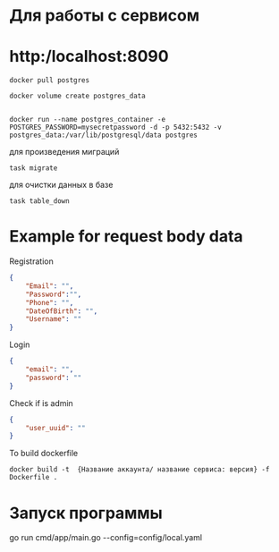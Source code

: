 <h1>Для работы с сервисом </h1>


<h1>http:/localhost:8090</h1>

```shell
docker pull postgres
```

```shell
docker volume create postgres_data
```

```shell

docker run --name postgres_container -e POSTGRES_PASSWORD=mysecretpassword -d -p 5432:5432 -v postgres_data:/var/lib/postgresql/data postgres
```

<p> для произведения миграций </p>

```shell
task migrate 
```
<p> для очистки данных в базе  </p>

```shell
task table_down
```

<h1>
Example for request body data
</h1>

<p>Registration</p>

```json
{
    "Email": "",
    "Password":"",
    "Phone": "",
    "DateOfBirth": "",
    "Username": ""
}
```

<p>Login</p>


```json
{
    "email": "",
    "password": ""
}
```

<p>Check if is admin</p>

```json
{
    "user_uuid": ""
}
```

<p>To build dockerfile</p>

```shell
docker build -t  {Название аккаунта/ название сервиса: версия} -f Dockerfile .
```


<h1>Запуск программы</h1>

 go run cmd/app/main.go --config=config/local.yaml   
